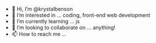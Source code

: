 - 👋 Hi, I’m @krystalbenson
- 👀 I’m interested in ... coding, front-end web development
- 🌱 I’m currently learning ... js
- 💞️ I’m looking to collaborate on ... anything!
- 📫 How to reach me ...

<!---
krystalbenson/krystalbenson is a ✨ special ✨ repository because its `README.md` (this file) appears on your GitHub profile.
You can click the Preview link to take a look at your changes.
--->
